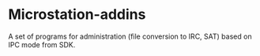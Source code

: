 # Microstation-addins
A set of programs for administration (file conversion to IRC, SAT) based on IPC mode from SDK.
